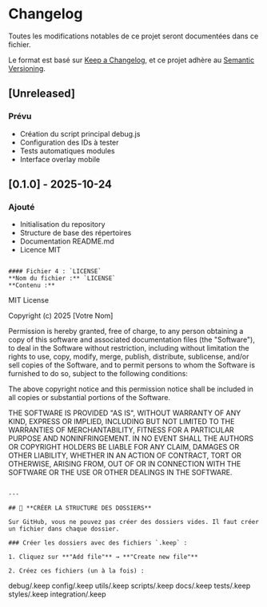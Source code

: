 # Changelog

Toutes les modifications notables de ce projet seront documentées dans ce fichier.

Le format est basé sur [Keep a Changelog](https://keepachangelog.com/fr/1.0.0/),
et ce projet adhère au [Semantic Versioning](https://semver.org/lang/fr/).

## [Unreleased]

### Prévu
- Création du script principal debug.js
- Configuration des IDs à tester
- Tests automatiques modules
- Interface overlay mobile

## [0.1.0] - 2025-10-24

### Ajouté
- Initialisation du repository
- Structure de base des répertoires
- Documentation README.md
- Licence MIT
```

#### Fichier 4 : `LICENSE`
**Nom du fichier :** `LICENSE`
**Contenu :**
```
MIT License

Copyright (c) 2025 [Votre Nom]

Permission is hereby granted, free of charge, to any person obtaining a copy
of this software and associated documentation files (the "Software"), to deal
in the Software without restriction, including without limitation the rights
to use, copy, modify, merge, publish, distribute, sublicense, and/or sell
copies of the Software, and to permit persons to whom the Software is
furnished to do so, subject to the following conditions:

The above copyright notice and this permission notice shall be included in all
copies or substantial portions of the Software.

THE SOFTWARE IS PROVIDED "AS IS", WITHOUT WARRANTY OF ANY KIND, EXPRESS OR
IMPLIED, INCLUDING BUT NOT LIMITED TO THE WARRANTIES OF MERCHANTABILITY,
FITNESS FOR A PARTICULAR PURPOSE AND NONINFRINGEMENT. IN NO EVENT SHALL THE
AUTHORS OR COPYRIGHT HOLDERS BE LIABLE FOR ANY CLAIM, DAMAGES OR OTHER
LIABILITY, WHETHER IN AN ACTION OF CONTRACT, TORT OR OTHERWISE, ARISING FROM,
OUT OF OR IN CONNECTION WITH THE SOFTWARE OR THE USE OR OTHER DEALINGS IN THE
SOFTWARE.
```

---

## 📂 **CRÉER LA STRUCTURE DES DOSSIERS**

Sur GitHub, vous ne pouvez pas créer des dossiers vides. Il faut créer un fichier dans chaque dossier.

### Créer les dossiers avec des fichiers `.keep` :

1. Cliquez sur **"Add file"** → **"Create new file"**

2. Créez ces fichiers (un à la fois) :
```
debug/.keep
config/.keep
utils/.keep
scripts/.keep
docs/.keep
tests/.keep
styles/.keep
integration/.keep
